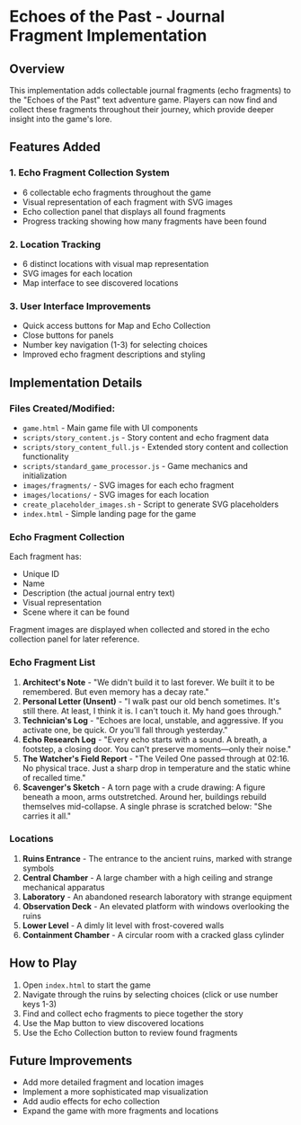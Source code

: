 # Echoes of the Past - Journal Fragment Implementation

## Overview
This implementation adds collectable journal fragments (echo fragments) to the "Echoes of the Past" text adventure game. Players can now find and collect these fragments throughout their journey, which provide deeper insight into the game's lore.

## Features Added

### 1. Echo Fragment Collection System
- 6 collectable echo fragments throughout the game
- Visual representation of each fragment with SVG images
- Echo collection panel that displays all found fragments
- Progress tracking showing how many fragments have been found

### 2. Location Tracking
- 6 distinct locations with visual map representation
- SVG images for each location
- Map interface to see discovered locations

### 3. User Interface Improvements
- Quick access buttons for Map and Echo Collection
- Close buttons for panels
- Number key navigation (1-3) for selecting choices
- Improved echo fragment descriptions and styling

## Implementation Details

### Files Created/Modified:
- `game.html` - Main game file with UI components
- `scripts/story_content.js` - Story content and echo fragment data
- `scripts/story_content_full.js` - Extended story content and collection functionality
- `scripts/standard_game_processor.js` - Game mechanics and initialization
- `images/fragments/` - SVG images for each echo fragment
- `images/locations/` - SVG images for each location
- `create_placeholder_images.sh` - Script to generate SVG placeholders
- `index.html` - Simple landing page for the game

### Echo Fragment Collection
Each fragment has:
- Unique ID
- Name
- Description (the actual journal entry text)
- Visual representation
- Scene where it can be found

Fragment images are displayed when collected and stored in the echo collection panel for later reference.

### Echo Fragment List
1. **Architect's Note** - "We didn't build it to last forever. We built it to be remembered. But even memory has a decay rate."
2. **Personal Letter (Unsent)** - "I walk past our old bench sometimes. It's still there. At least, I think it is. I can't touch it. My hand goes through."
3. **Technician's Log** - "Echoes are local, unstable, and aggressive. If you activate one, be quick. Or you'll fall through yesterday."
4. **Echo Research Log** - "Every echo starts with a sound. A breath, a footstep, a closing door. You can't preserve moments—only their noise."
5. **The Watcher's Field Report** - "The Veiled One passed through at 02:16. No physical trace. Just a sharp drop in temperature and the static whine of recalled time."
6. **Scavenger's Sketch** - A torn page with a crude drawing: A figure beneath a moon, arms outstretched. Around her, buildings rebuild themselves mid-collapse. A single phrase is scratched below: "She carries it all."

### Locations
1. **Ruins Entrance** - The entrance to the ancient ruins, marked with strange symbols
2. **Central Chamber** - A large chamber with a high ceiling and strange mechanical apparatus
3. **Laboratory** - An abandoned research laboratory with strange equipment
4. **Observation Deck** - An elevated platform with windows overlooking the ruins
5. **Lower Level** - A dimly lit level with frost-covered walls
6. **Containment Chamber** - A circular room with a cracked glass cylinder

## How to Play
1. Open `index.html` to start the game
2. Navigate through the ruins by selecting choices (click or use number keys 1-3)
3. Find and collect echo fragments to piece together the story
4. Use the Map button to view discovered locations
5. Use the Echo Collection button to review found fragments

## Future Improvements
- Add more detailed fragment and location images
- Implement a more sophisticated map visualization
- Add audio effects for echo collection
- Expand the game with more fragments and locations 